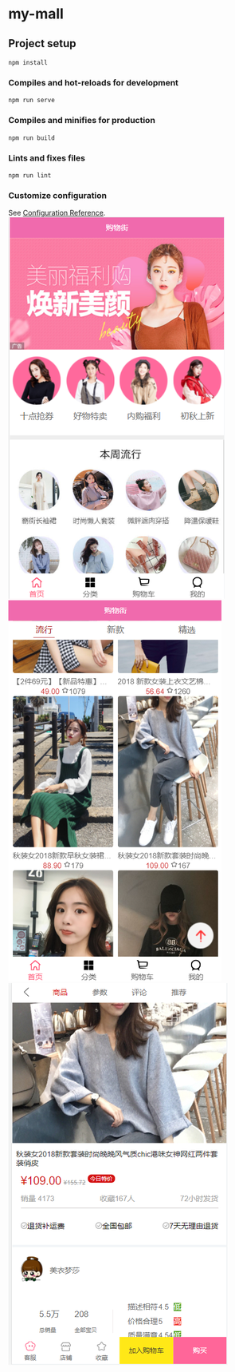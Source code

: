 # my-mall

## Project setup
```
npm install
```

### Compiles and hot-reloads for development
```
npm run serve
```

### Compiles and minifies for production
```
npm run build
```

### Lints and fixes files
```
npm run lint
```

### Customize configuration
See [Configuration Reference](https://cli.vuejs.org/config/).
![image](https://github.com/huangjing18/mall/blob/main/images/sy.png)
![image](https://github.com/huangjing18/mall/blob/main/images/sy2.png)
![image](https://github.com/huangjing18/mall/blob/main/images/xq.png)
